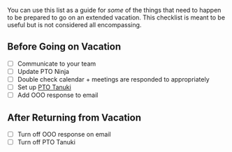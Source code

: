 You can use this list as a guide for *some* of the things that need to happen to be prepared to go on an extended vacation.
This checklist is meant to be useful but is not considered all encompassing.

## Before Going on Vacation
- [ ] Communicate to your team
- [ ] Update PTO Ninja
- [ ] Double check calendar + meetings are responded to appropriately
- [ ] Set up [PTO Tanuki](https://gitlab.com/yorickpeterse/pto-tanuki)
- [ ] Add OOO response to email

## After Returning from Vacation
- [ ] Turn off OOO response on email
- [ ] Turn off PTO Tanuki